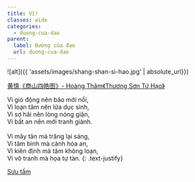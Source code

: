 ```yaml
---
title: Vì!
classes: wide
categories:
  - duong-cua-dao
parent:
  label: Đường của đạo
  url: duong-cua-dao
---
```


![alt]({{ 'assets/images/shang-shan-si-hao.jpg' | absolute_url}})
> <cite>
<a target="_blank" href="https://www.dpm.org.cn/collection/paint/232842.html">
黄慎《商山四皓图》- Hoàng Thâm《Thương Sơn Tứ Hạo》
</a>
</cite>

Vì gió động nên bão mới nổi,\
Vì loạn tâm nên lửa dục sinh,\
Vì sợ hãi nên lòng nóng giận,\
Vì bất an nên mới tranh giành.\
 \
Vì mây tản mà trăng lại sáng,\
Vì tâm bình mà cảnh hóa an,\
Vì kiên định mà tâm không loạn,\
Vì vô tranh mà họa tự tàn.
{: .text-justify}

> <cite>
<a target="_blank" href="https://wei-he.xyz">Sưu tầm</a>
</cite>
